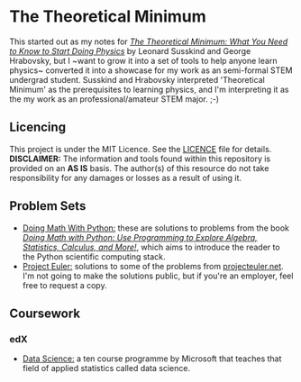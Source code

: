 # The Theoretical Minimum

This started out as my notes for _[The Theoretical Minimum: What You Need to Know to Start Doing Physics](https://www.amazon.com/Theoretical-Minimum-Start-Doing-Physics/dp/0465075681)_ by Leonard Susskind and George Hrabovsky, but I ~want to grow it into a set of tools to help anyone learn physics~ converted it into a showcase for my work as an semi-formal STEM undergrad student. Susskind and Hrabovsky interpreted 'Theoretical Minimum' as the prerequisites to learning physics, and I'm interpreting it as the my work as an professional/amateur STEM major. ;-)

## Licencing
This project is under the MIT Licence. See the [LICENCE](LICENCE) file for details. __DISCLAIMER:__ The information and tools found within this repository is provided on an __AS IS__ basis. The author(s) of this resource do not take responsibility for any damages or losses as a result of using it.

## Problem Sets
* [Doing Math With Python:](./problems/Textbook%20-%20Doing%20Math%20With%20Python) these are solutions to problems from the book _[Doing Math with Python: Use Programming to Explore Algebra, Statistics, Calculus, and More!](https://www.nostarch.com/doingmathwithpython)_, which aims to introduce the reader to the Python scientific computing stack.
* [Project Euler:](./problems/Project%20Euler) solutions to some of the problems from [projecteuler.net](https://projecteuler.net). I'm not going to make the solutions public, but if you're an employer, feel free to request a copy.

## Coursework

### edX
* [Data Science:](./courses/Microsoft%20-%20Data%20Science) a ten course programme by Microsoft that teaches that field of applied statistics called data science.
